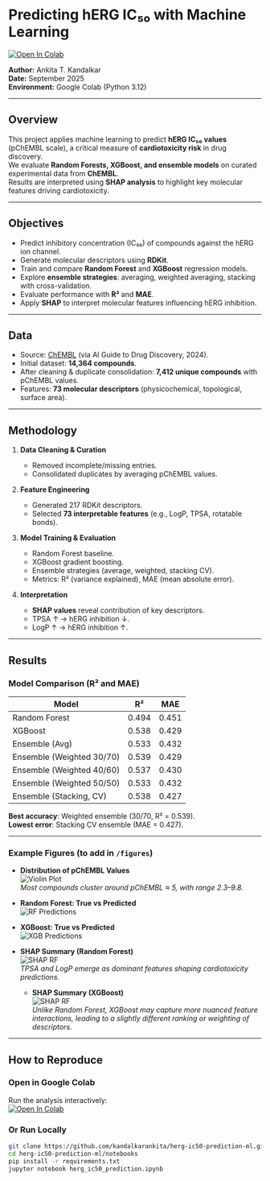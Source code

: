 # Predicting hERG IC₅₀ with Machine Learning

[![Open In Colab](https://colab.research.google.com/assets/colab-badge.svg)](https://colab.research.google.com/github/kandalkarankita/herg-ic50-prediction-ml/blob/main/notebooks/hERG_IC50_RF_XGBoost.ipynb)

**Author:** Ankita T. Kandalkar  
**Date:** September 2025  
**Environment:** Google Colab (Python 3.12)  

---

## Overview
This project applies machine learning to predict **hERG IC₅₀ values** (pChEMBL scale), a critical measure of **cardiotoxicity risk** in drug discovery.  
We evaluate **Random Forests, XGBoost, and ensemble models** on curated experimental data from **ChEMBL**.  
Results are interpreted using **SHAP analysis** to highlight key molecular features driving cardiotoxicity.

---

## Objectives
- Predict inhibitory concentration (IC₅₀) of compounds against the hERG ion channel.  
- Generate molecular descriptors using **RDKit**.  
- Train and compare **Random Forest** and **XGBoost** regression models.  
- Explore **ensemble strategies**: averaging, weighted averaging, stacking with cross-validation.  
- Evaluate performance with **R²** and **MAE**.  
- Apply **SHAP** to interpret molecular features influencing hERG inhibition.  

---

## Data
- Source: [ChEMBL](https://www.ebi.ac.uk/chembl/) (via AI Guide to Drug Discovery, 2024).  
- Initial dataset: **14,364 compounds**.  
- After cleaning & duplicate consolidation: **7,412 unique compounds** with pChEMBL values.  
- Features: **73 molecular descriptors** (physicochemical, topological, surface area).  

---

## Methodology
1. **Data Cleaning & Curation**  
   - Removed incomplete/missing entries.  
   - Consolidated duplicates by averaging pChEMBL values.  

2. **Feature Engineering**  
   - Generated 217 RDKit descriptors.  
   - Selected **73 interpretable features** (e.g., LogP, TPSA, rotatable bonds).  

3. **Model Training & Evaluation**  
   - Random Forest baseline.  
   - XGBoost gradient boosting.  
   - Ensemble strategies (average, weighted, stacking CV).  
   - Metrics: R² (variance explained), MAE (mean absolute error).  

4. **Interpretation**  
   - **SHAP values** reveal contribution of key descriptors.  
   - TPSA ↑ → hERG inhibition ↓.  
   - LogP ↑ → hERG inhibition ↑.  

---

## Results

### Model Comparison (R² and MAE)

| Model                   | R²    | MAE   |
|--------------------------|-------|-------|
| Random Forest            | 0.494 | 0.451 |
| XGBoost                  | 0.538 | 0.429 |
| Ensemble (Avg)           | 0.533 | 0.432 |
| Ensemble (Weighted 30/70)| 0.539 | 0.429 |
| Ensemble (Weighted 40/60)| 0.537 | 0.430 |
| Ensemble (Weighted 50/50)| 0.533 | 0.432 |
| Ensemble (Stacking, CV)  | 0.538 | 0.427 |

**Best accuracy**: Weighted ensemble (30/70, R² = 0.539).  
**Lowest error**: Stacking CV ensemble (MAE = 0.427).  

---

### Example Figures (to add in `/figures`)

- **Distribution of pChEMBL Values**  
  ![Violin Plot](figures/Distribution_of_hERG_pChEMBL_values.png)  
  *Most compounds cluster around pChEMBL ≈ 5, with range 2.3–9.8.*  

- **Random Forest: True vs Predicted**  
  ![RF Predictions](figures/Random_Forest_True_vs_Predicted_pChEMBL_Values.png)  

- **XGBoost: True vs Predicted**  
  ![XGB Predictions](figures/XGBoost_True_vs_Predicted_pChEMBL_Values.png)  

- **SHAP Summary (Random Forest)**  
  ![SHAP RF](figures/Random_Forest_SHAP.png)  
  *TPSA and LogP emerge as dominant features shaping cardiotoxicity predictions.*

  - **SHAP Summary (XGBoost)**  
  ![SHAP RF](figures/XGBoost_SHAP.png)  
  *Unlike Random Forest, XGBoost may capture more nuanced feature interactions, leading to a slightly different ranking or weighting of descriptors.*  

---

## How to Reproduce

### Open in Google Colab
Run the analysis interactively:  
[![Open In Colab](https://colab.research.google.com/assets/colab-badge.svg)](https://colab.research.google.com/github/kandalkarankita/herg-ic50-prediction-ml/blob/main/notebooks/hERG_IC50_RF_XGBoost.ipynb)

### Or Run Locally
```bash
git clone https://github.com/kandalkarankita/herg-ic50-prediction-ml.git
cd herg-ic50-prediction-ml/notebooks
pip install -r requirements.txt
jupyter notebook herg_ic50_prediction.ipynb

